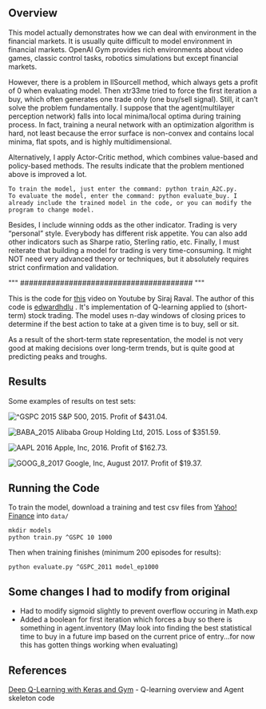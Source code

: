 ## Overview
This model actually demonstrates how we can deal with environment in the financial markets. It is usually quite difficult to model environment in financial markets. OpenAI Gym provides rich environments about video games, classic control tasks, robotics simulations but except financial markets.

However, there is a problem in llSourcell method, which always gets a profit of 0 when evaluating model. Then xtr33me tried to force the first iteration a buy, which often generates one trade only (one buy/sell signal). Still, it can’t solve the problem fundamentally. I suppose that the agent(multilayer perception network) falls into local minima/local optima during training process. In fact, training a neural network with an optimization algorithm is hard, not least because the error surface is non-convex and contains local minima, flat spots, and is highly multidimensional.

Alternatively, I apply Actor-Critic method, which combines value-based and policy-based methods. The results indicate that the problem mentioned above is improved a lot.

```
To train the model, just enter the command: python train_A2C.py.
To evaluate the model, enter the command: python evaluate_buy. I already include the trained model in the code, or you can modify the program to change model.
```

Besides, I include winning odds as the other indicator. Trading is very “personal” style. Everybody has different risk appetite. You can also add other indicators such as Sharpe ratio, Sterling ratio, etc. Finally, I must reiterate that building a model for trading is very time-consuming. It might NOT need very advanced theory or techniques, but it absolutely requires strict confirmation and validation.


"""
#######################################
"""

This is the code for [this](https://www.youtube.com/watch?v=05NqKJ0v7EE) video on Youtube by Siraj Raval. The author of this code is [edwardhdlu](https://github.com/edwardhdlu/q-trader) . It's implementation of Q-learning applied to (short-term) stock trading. The model uses n-day windows of closing prices to determine if the best action to take at a given time is to buy, sell or sit.

As a result of the short-term state representation, the model is not very good at making decisions over long-term trends, but is quite good at predicting peaks and troughs.

## Results

Some examples of results on test sets:

![^GSPC 2015](https://github.com/edwardhdlu/q-trader/blob/master/images/^GSPC_2015.png)
S&P 500, 2015. Profit of $431.04.

![BABA_2015](https://github.com/edwardhdlu/q-trader/blob/master/images/BABA_2015.png)
Alibaba Group Holding Ltd, 2015. Loss of $351.59.

![AAPL 2016](https://github.com/edwardhdlu/q-trader/blob/master/images/AAPL_2016.png)
Apple, Inc, 2016. Profit of $162.73.

![GOOG_8_2017](https://github.com/edwardhdlu/q-trader/blob/master/images/GOOG_8_2017.png)
Google, Inc, August 2017. Profit of $19.37.

## Running the Code

To train the model, download a training and test csv files from [Yahoo! Finance](https://ca.finance.yahoo.com/quote/%5EGSPC/history?p=%5EGSPC) into `data/`
```
mkdir models
python train.py ^GSPC 10 1000
```

Then when training finishes (minimum 200 episodes for results):
```
python evaluate.py ^GSPC_2011 model_ep1000
```

## Some changes I had to modify from original
- Had to modify sigmoid slightly to prevent overflow occuring in Math.exp
- Added a boolean for first iteration which forces a buy so there is something in agent.inventory  (May look into finding the best statistical time to buy in a future imp based on the current price of entry...for now this has gotten things working when evaluating)

## References

[Deep Q-Learning with Keras and Gym](https://keon.io/deep-q-learning/) - Q-learning overview and Agent skeleton code
